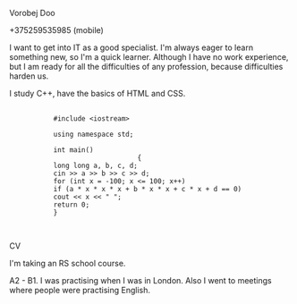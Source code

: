  <p>Vorobej Doo</p> 
  
  <p>+375259535985 (mobile)</p>
  
  <p>I want to get into IT as a good specialist. I'm always eager to learn something new, so I'm a quick learner. Although I have no work experience, but I am ready for all the difficulties of any profession, because difficulties harden us.</p>
  
  <p>I study C++, have the basics of HTML and CSS.</p>
  
  <pre>
      <code>
           #include <span>&lt;iostream&gt;</span>
 
           using namespace std;
                                 
           int main()
                                {
           long long a, b, c, d;
           cin >> a >> b >> c >> d;
           for (int x = -100; x &lt;&equals; 100; x++)
           if (a * x * x * x + b * x * x + c * x + d == 0)
           cout &lt;&lt; x &lt;&lt; " ";
           return 0;
           }
       </code>
    </pre>
  
  CV
  
  I'm taking an RS school course.
  
  A2 - B1. I was practising when I was in London. Also I went to meetings where people were practising English.
